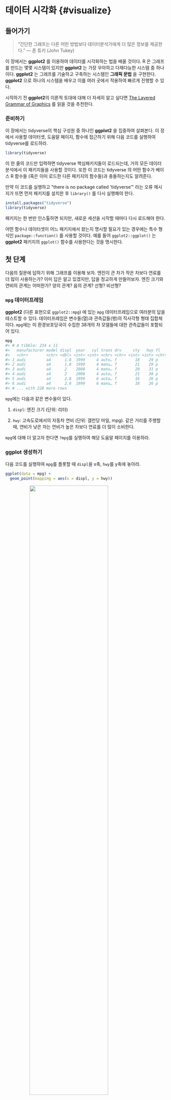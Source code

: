 
# 데이터 시각화 {#visualize}

## 들어가기

> “간단한 그래프는 다른 어떤 방법보다 데이터분석가에게 
> 더 많은 정보를 제공한다.” — 죤 튜키 (John Tukey)


이 장에서는 **ggplot2** 를 이용하여 데이터를 시각화하는 법을 배울 것이다. R 은 그래프를 만드는 몇몇 시스템이 있지만 **ggplot2** 는 가장 우아하고 다재다능한 시스템 중 하나이다. **ggplot2** 는 그래프를 기술하고 구축하는 시스템인 **그래픽 문법** 을 구현한다. **ggplot2** 으로 하나의 시스템을 배우고 이를 여러 곳에서 적용하여 빠르게 진행할 수 있다. 

시작하기 전 **ggplot2**의 이론적 토대에 대해 더 자세히 알고 싶다면 [The Layered Grammar of Graphics](http://vita.had.co.nz/papers/layered-grammar.pdf) 를 읽을 것을 추천한다.  

### 준비하기

이 장에서는 tidyverse의 핵심 구성원 중 하나인 **ggplot2** 을 집중하여 살펴본다. 이 장에서 사용할 데이터셋, 도움말 페이지, 함수에 접근하기 위해 다음 코드를 실행하여 tidyverse를 로드하라.  


```r
library(tidyverse)
```

이 한 줄의 코드만 입력하면 tidyverse 핵심패키지들이 로드되는데, 거의 모든 데이터 분석에서 이 패키지들을 사용할 것이다. 또한 이 코드는 tidyverse 의 어떤 함수가 베이스 R 함수들 (혹은 이미 로드한 다른 패키지의 함수들)과 충돌하는지도 알려준다. 

만약 이 코드를 실행하고 "there is no package called 'tidyverse’" 라는 오류 메시지가 뜨면 먼저 패키지를 설치한 후 `library()` 를 다시 실행해야 한다. 


```r
install.packages("tidyverse")
library(tidyverse)
```

패키지는 한 번만 인스톨하면 되지만, 새로운 세션을 시작할 때마다 다시 로드해야 한다. 

어떤 함수나 데이터셋이 어느 패키지에서 왔는지 명시할 필요가 있는 경우에는 특수 형식인 `package::function()` 를 사용할 것이다. 예를 들어 `ggplot2::ggplot()` 는 **ggplot2** 패키지의 `ggplot()` 함수를 사용한다는 것을 명시한다. 

## 첫 단계

다음의 질문에 답하기 위해 그래프를 이용해 보자. 엔진이 큰 차가 작은 차보다 연료를 더 많이 사용하는가? 이미 답은 알고 있겠지만, 답을 정교하게 만들어보자. 엔진 크기와 연비의 관계는 어떠한가? 양의 관계? 음의 관계? 선형? 비선형? 

### `mpg` 데이터프레임

**ggplot2** (다른 표현으로 `ggplot2::mpg`) 에 있는 `mpg` 데이터프레임으로 여러분의 답을 테스트할 수 있다. 데이터프레임은 변수들(열)과 관측값들(행)의 직사각형 형태 집합체이다. `mpg`에는 미 환경보호당국이 수집한 38개의 차 모델들에 대한 관측값들이 포함되어 있다. 


```r
mpg
#> # A tibble: 234 x 11
#>   manufacturer model displ  year   cyl trans drv     cty   hwy fl    class
#>   <chr>        <chr> <dbl> <int> <int> <chr> <chr> <int> <int> <chr> <chr>
#> 1 audi         a4      1.8  1999     4 auto… f        18    29 p     comp…
#> 2 audi         a4      1.8  1999     4 manu… f        21    29 p     comp…
#> 3 audi         a4      2    2008     4 manu… f        20    31 p     comp…
#> 4 audi         a4      2    2008     4 auto… f        21    30 p     comp…
#> 5 audi         a4      2.8  1999     6 auto… f        16    26 p     comp…
#> 6 audi         a4      2.8  1999     6 manu… f        18    26 p     comp…
#> # ... with 228 more rows
```

`mpg`에는 다음과 같은 변수들이 있다. 

1. `displ`: 엔진 크기 (단위: 리터) 

1. `hwy`: 고속도로에서의 자동차 연비 (단위: 갤런당 마일, mpg). 같은 거리를 주행할 때, 연비가 낮은 차는 연비가 높은 차보다 연료를 더 많이 소비한다. 

`mpg`에 대해 더 알고자 한다면 `?mpg`를 실행하여 해당 도움말 페이지를 이용하라. 

### ggplot 생성하기

다음 코드를 실행하여 `mpg`를 플롯할 때 `displ`을 x축, `hwy`를 y축에 놓아라. 


```r
ggplot(data = mpg) + 
  geom_point(mapping = aes(x = displ, y = hwy))
```

<img src="visualize_files/figure-html/unnamed-chunk-4-1.png" width="70%" style="display: block; margin: auto;" />

이 플롯은 엔진 크기(`displ`)와 연비(`hwy`) 사이에 음의 관계가 있음을 보여준다. 다른 말로 하면 엔진이 큰 차들은 연료를 더 많이 사용한다. 이제 연비와 엔진 크기에 대한 여러분의 가설이 확인되거나 반증되었는가? 

 

**ggplot2**에서는 `ggplot()` 함수로 플롯을 시작한다. `ggplot()`을 하면 레이어를 추가시킬 수 있는 좌표 시스템이 생성된다. `ggplot()`의 첫 번째 인수는 그래프에서 사용할 데이터셋이다. 따라서 `ggplot(data = mpg)`를 하면 빈 그래프가 생성되지만, 그리 흥미로운 것이 아니므로 생략하겠다. 

 

그래프는 `ggplot()`에 레이어를 하나 이상 추가해서 완성된다. 함수 `geom_point()`는 플롯에 점 레이어를 추가하여 산점도를 생성한다. **ggplot2**에는 많은 geom 함수가 있는데, 각각은 플롯에 다른 유형의 레이어를 추가한다. 이 장에서 이 많은 함수를 모두 배울 것이다. 

 

**ggplot2**의 각각의 geom 함수에는 매핑 인수가 있다. 이 인수는 데이터셋의 변수들이 시각적 속성으로 어떻게 매핑될 지를 정의한다. 이 인수는 항상 `aes()`와 쌍을 이루는데, `aes()`의 `x, y` 인수는 x, y축으로 매핑될 변수를 지정한다. **ggplot2**는 매핑된 변수를 데이터 인수(우리 경우엔 `mpg`)에서 찾는다. 

### 그래프 작성 탬플릿

이제 이 코드를 **ggplot2**로 그래프를 만드는, 재사용 가능한 템플릿으로 바꿔보자. 그래프를 만들려면 다음의 코드에서 괄호 안의 부분을 해당되는 데이터셋, geom함수나 매핑모음으로 바꾸라. 


```r
ggplot(data = <DATA>) + 
  <GEOM_FUNCTION>(mapping = aes(<MAPPINGS>))
```

이 장의 나머지 부분에서는 이 템플릿을 완성하고 확장하여 다른 유형의 그래프들을 만드는 법을 살펴볼 것이다. `<MAPPINGS>` 부분부터 시작해보자. 


### 연습문제

1. `ggplot(data = mpg)`을 실행하라. 무엇이 나타나는가? 

1. `mpg`는 행이 몇 개인가? 열은 몇 개인가? 

1. `drv` 변수는 무엇을 나타내는가? `?mpg`로 도움말 페이지를 참고하여 알아보자. 

1. `hwy` 대 `cyl`의 산점도를 만들어라. 

1. `class` 대 `drv` 산점도를 만들면 어떻게 되는가? 이 플롯이 유용하지 않은 이유는 무엇인가? 

## Aesthetic 매핑
> "그래프는 전혀 예상하지 못한 것을 보여줄 때 가장 큰 가치가 있다." - 죤 튜키

다음 플롯에서 한 그룹의 포인트들은(빨간색으로 강조) 선형 추세를 벗어나는 것 처럼 보인다. 이 차들은 예상한 것보다 더 높은 연비를 가진다. 이 차들을 어떻게 설명할 수 있을까?  


<img src="visualize_files/figure-html/unnamed-chunk-6-1.png" width="70%" style="display: block; margin: auto;" />

이 차들은 하이브리드 차라고 가설을 세워보자. 이 가설을 검정하는 방법으로 각 차의 `class` 값을 살펴보는 방법이 있다. `mpg` 데이터셋의 `class` 변수는 차를 소형, 중형, SUV 같은 그룹으로 분류한다. 이상점들이 하이브리드 차들이라면 소형이나 경차로 분류되었을 것이다. (이 데이터들은 하이브리드 트럭이나 SUV가 대중화되기 전에 수집되었음을 염두에 두자.) 

`class` 같은 세 번째 변수를 **aesthetics**에 매핑하여 이차원 산점도에 추가할 수도 있다. aesthetics은 플롯에 객체들의 시각적 속성이다. aesthetics 에는 포인트의 크기, 모양, 색상 같은 것들이 포함된다. aesthetics 속성 값을 변경하여 점을 (아래와 같이) 다른 방법으로 표시할 수 있다. 데이터를 설명할 때 ’값’이라는 용어를 이미 사용했으므로 aesthetics 속성을 설명할 때는 단어 ’수준(level)’이라는 용어를 사용하자. 여기에서는 크기, 모양, 색상의 수준을 변경하여 다음과 같이 점을 작게 혹은 삼각형이나 파란색으로 만들었다. 


<img src="visualize_files/figure-html/unnamed-chunk-7-1.png" width="70%" style="display: block; margin: auto;" />

플롯의 aesthetics를 데이터셋의 변수들에 매핑해서 데이터에 대한 정보를 전달할 수 있다. 예를 들어 점의 색상을 `class` 변수에 매핑하여 각 차의 차종을 나타낼 수 있다. 


```r
ggplot(data = mpg) + 
  geom_point(mapping = aes(x = displ, y = hwy, color = class))
```

<img src="visualize_files/figure-html/unnamed-chunk-8-1.png" width="70%" style="display: block; margin: auto;" />

(해들리처럼 영국식 영어를 선호한다면 `color` 대신 `colour`를 사용할 수도 있다.) 

aesthetics을 변수에 매핑하기 위해서는 `aes()` 내부에서 aesthetics 이름을 변수 이름과 연결해야 한다. **ggplot2** 는 변수의 고유한 값에 aesthetics의 고유한 수준(여기서는 고유한 색상)을 자동으로 지정하는데, 이 과정을 **스케일링 (scaling)** 이라고 한다. **ggplot2** 는 어떤 수준이 어떤 값에 해당하는지를 설명하는 범례도 추가한다. 

플롯의 색상들을 보면 이상점 중 다수가 2인승 차임을 보여준다. 이 차들은 하이브리드 차가 아닌 것 같고, 놀랍게도 스포츠카들이다! 스포츠카들은 SUV와 픽업트럭처럼 엔진이 크지만, 차체가 중형차나 소형차처럼 작아서 연비가 좋다. 다시 생각해보면 이 차들은 엔진 크기가 컸기 때문에 하이브리드일 가능성이 낮다. 

위의 예제에서 `class` 변수를 색상 aesthetics 에 매핑했지만 이 변수를 같은 방법으로 크기 aesthetics 에 매핑할 수도 있다. 이 경우, 각 포인트의 정확한 크기는 차종을 나타낼 것이다. 여기서 **경고** 가 뜨는데, 비순서 변수 (`class`)를 순서형 aesthetics (`size`)로 매핑하는 것은 좋은 생각이 아니기 때문이다. 


```r
ggplot(data = mpg) + 
  geom_point(mapping = aes(x = displ, y = hwy, size = class))
#> Warning: Using size for a discrete variable is not advised.
```

<img src="visualize_files/figure-html/unnamed-chunk-9-1.png" width="70%" style="display: block; margin: auto;" />

class`를 **alpha** aesthetics 에 매핑할 수도 있었는데, 이는 포인트의 투명도 혹은 모양을 제어한다.


```r
# Left
ggplot(data = mpg) + 
  geom_point(mapping = aes(x = displ, y = hwy, alpha = class))

# Right
ggplot(data = mpg) + 
  geom_point(mapping = aes(x = displ, y = hwy, shape = class))
```

<img src="visualize_files/figure-html/unnamed-chunk-10-1.png" width="50%" /><img src="visualize_files/figure-html/unnamed-chunk-10-2.png" width="50%" />

What happened to the SUVs? ggplot2 will only use six shapes at a time. By default, additional groups will go unplotted when you use the shape aesthetic.

For each aesthetic, you use `aes()` to associate the name of the aesthetic with a variable to display. The `aes()` function gathers together each of the aesthetic mappings used by a layer and passes them to the layer's mapping argument. The syntax highlights a useful insight about `x` and `y`: the x and y locations of a point are themselves aesthetics, visual properties that you can map to variables to display information about the data. 

Once you map an aesthetic, ggplot2 takes care of the rest. It selects a reasonable scale to use with the aesthetic, and it constructs a legend that explains the mapping between levels and values. For x and y aesthetics, ggplot2 does not create a legend, but it creates an axis line with tick marks and a label. The axis line acts as a legend; it explains the mapping between locations and values.

You can also _set_ the aesthetic properties of your geom manually. For example, we can make all of the points in our plot blue:


```r
ggplot(data = mpg) + 
  geom_point(mapping = aes(x = displ, y = hwy), color = "blue")
```

<img src="visualize_files/figure-html/unnamed-chunk-11-1.png" width="70%" style="display: block; margin: auto;" />

Here, the color doesn't convey information about a variable, but only changes the appearance of the plot. To set an aesthetic manually, set the aesthetic by name as an argument of your geom function; i.e. it goes _outside_ of `aes()`. You'll need to pick a level that makes sense for that aesthetic:

* The name of a color as a character string.

* The size of a point in mm.

* The shape of a point as a number, as shown in Figure \@ref(fig:shapes).

<div class="figure" style="text-align: center">
<img src="visualize_files/figure-html/shapes-1.png" alt="R has 25 built in shapes that are identified by numbers. There are some seeming duplicates: for example, 0, 15, and 22 are all squares. The difference comes from the interaction of the `colour` and `fill` aesthetics. The hollow shapes (0--14) have a border determined by `colour`; the solid shapes (15--18) are filled with `colour`; the filled shapes (21--24) have a border of `colour` and are filled with `fill`." width="75%" />
<p class="caption">(\#fig:shapes)R has 25 built in shapes that are identified by numbers. There are some seeming duplicates: for example, 0, 15, and 22 are all squares. The difference comes from the interaction of the `colour` and `fill` aesthetics. The hollow shapes (0--14) have a border determined by `colour`; the solid shapes (15--18) are filled with `colour`; the filled shapes (21--24) have a border of `colour` and are filled with `fill`.</p>
</div>

### 연습문제

1.  What's gone wrong with this code? Why are the points not blue?

    
    ```r
    ggplot(data = mpg) + 
      geom_point(mapping = aes(x = displ, y = hwy, color = "blue"))
    ```
    
    <img src="visualize_files/figure-html/unnamed-chunk-12-1.png" width="70%" style="display: block; margin: auto;" />
    
1.  Which variables in `mpg` are categorical? Which variables are continuous? 
    (Hint: type `?mpg` to read the documentation for the dataset). How
    can you see this information when you run `mpg`?

1.  Map a continuous variable to `color`, `size`, and `shape`. How do
    these aesthetics behave differently for categorical vs. continuous
    variables? 
    
1.  What happens if you map the same variable to multiple aesthetics? 

1.  What does the `stroke` aesthetic do? What shapes does it work with?
    (Hint: use `?geom_point`)
    
1.  What happens if you map an aesthetic to something other than a variable 
    name, like `aes(colour = displ < 5)`?  Note, you'll also need to specify x and y.

## Common problems

As you start to run R code, you're likely to run into problems. Don't worry --- it happens to everyone. I have been writing R code for years, and every day I still write code that doesn't work! 

Start by carefully comparing the code that you're running to the code in the book. R is extremely picky, and a misplaced character can make all the difference. Make sure that every `(` is matched with a `)` and every `"` is paired with another `"`. Sometimes you'll run the code and nothing happens. Check the left-hand of your console: if it's a `+`, it means that R doesn't think you've typed a complete expression and it's waiting for you to finish it. In this case, it's usually easy to start from scratch again by pressing ESCAPE to abort processing the current command.

One common problem when creating ggplot2 graphics is to put the `+` in the wrong place: it has to come at the end of the line, not the start. In other words, make sure you haven't accidentally written code like this:

```R
ggplot(data = mpg) 
+ geom_point(mapping = aes(x = displ, y = hwy))
```

If you're still stuck, try the help. You can get help about any R function by running `?function_name` in the console, or selecting the function name and pressing F1 in RStudio. Don't worry if the help doesn't seem that helpful - instead skip down to the examples and look for code that matches what you're trying to do.

If that doesn't help, carefully read the error message. Sometimes the answer will be buried there! But when you're new to R, the answer might be in the error message but you don't yet know how to understand it. Another great tool is Google: try googling the error message, as it's likely someone else has had the same problem, and has gotten help online.

## Facet

변수를 추가하는 방법으로 aesthetic을 이용하는 방법을 보았다.  또다른 방법은 범주형 변수에 특히 유용한 방법인데, 플롯을 데이터 서브셋을 각각 표시하는 하위플롯인 **면분할**(facet) 로 나누는 것이다. 

플롯을 하나의 변수에 대해 면분할(facet) 하기 위해서는, `facet_wrap()`을 이용하면 된다. `facet_wrap()`의 첫 번째 인수로는 `~`와 따라나오는 변수 이름으로 된 공식(formula)이어야 한다. (여기서 ’공식‘ 은 R 의 데이터 구조의 한 형태이며 ’등식(equation)’과 같은 의미가 아니다.) `facet_wrap()`에 전달하는 변수는 이산형이어야 한다. 



```r
ggplot(data = mpg) + 
  geom_point(mapping = aes(x = displ, y = hwy)) + 
  facet_wrap(~ class, nrow = 2)
```

<img src="visualize_files/figure-html/unnamed-chunk-13-1.png" width="70%" style="display: block; margin: auto;" />

플롯을 두 변수 조합으로 면분할하기 위해서는 `facet_grid()`를 플롯 호출에 추가하면 된다. `facet_grid()`의 첫 번째 인수도 공식이다. 이번에는 공식이 두 개의 변수가 `~`로 분리되어 있는 형태여야 한다. 




```r
ggplot(data = mpg) + 
  geom_point(mapping = aes(x = displ, y = hwy)) + 
  facet_grid(drv ~ cyl)
```

<img src="visualize_files/figure-html/unnamed-chunk-14-1.png" width="70%" style="display: block; margin: auto;" />

열이나 행으로 면분할하고 싶지 않다면 변수 이름 대신 `.`를 이용하라. (예: `+ facet_grid(. ~ cyl)`)  

### 연습문제

1. 연속형 변수로 면분할하면 어떻게 되는가? 

1. `facet_grid(drv ~ cyl)`로 만든 플롯에 있는 빈 셀들은 무엇을 의미하는가? 다음의 플롯과 어떻게 연관되는가?

    
    ```r
    ggplot(data = mpg) + 
      geom_point(mapping = aes(x = drv, y = cyl))
    ```

1.  다음의 코드는 어떤 플롯을 만드는가? `.`은 어떤 역할을 하는가?  
 

    
    ```r
    ggplot(data = mpg) + 
      geom_point(mapping = aes(x = displ, y = hwy)) +
      facet_grid(drv ~ .)
    
    ggplot(data = mpg) + 
      geom_point(mapping = aes(x = displ, y = hwy)) +
      facet_grid(. ~ cyl)
    ```

1.  이 절의 면분할된 첫 번째 플롯을 살펴보라.  

    
    ```r
    ggplot(data = mpg) + 
      geom_point(mapping = aes(x = displ, y = hwy)) + 
      facet_wrap(~ class, nrow = 2)
    ```
    
    색상 aesthetic을 쓰지 않고 면분할하는 것은 어떤 이점이 있는가? 단점은 무엇인가? 데이터가 더 크다면 이 균형은 어떻게 바뀌겠는가? 
    

1.  `?facet_wrap`을 읽어라. `nrow`의 역할은 무엇인가? `ncol`은 어떤 일을 하는가? 개별 패널의 배치를 조정하는 기타 옵션들은 무엇인가? `facet_grid()`에는 `nrow, ncol`인수가 왜 없는가? 

1.  `facet_grid()`를 사용할 때, 대개의 경우 고유 수준이 더 많은 변수를 열로 두어야 한다. 왜인가?     

## 기하 객체

두 플롯은 유사한가?  

<img src="visualize_files/figure-html/unnamed-chunk-18-1.png" width="50%" /><img src="visualize_files/figure-html/unnamed-chunk-18-2.png" width="50%" />

두 플롯은 동일한 `x` 변수, 동일한 `y` 변수를 포함하고, 동일한 데이터를 나타낸다. 그러나 둘은 같지 않다. 각 플롯은 데이터를 표현하는 시각 객체가 다르다. **ggplot2** 문법으로는 두 플롯이 다른 **지옴(geom)** 을 사용한다고 말한다. 

지옴은 데이터를 나타내기 위해 플롯이 사용하는 기하 객체(geometric object)이다. 사람들은 플롯이 사용하는 지옴의 유형으로 플롯을 기술한다. 예를 들어 막대 차트는 막대 지옴들을 이용하고, 라인 차트는 라인 지옴을, 박스플롯은 박스플롯 지옴을 이용하는 식이다. 산점도는 추세를 망가뜨린다. 즉, 포인트 지옴을 사용한다. 위에서 보았듯이, 같은 데이터를 플롯하기 위해 다른 지옴을 사용할 수 있다. 왼쪽의 플롯은 포인트 지옴을 사용했고, 오른쪽의 플롯은 평활(smooth) 지옴, 즉 데이터에 적합된 평활선을 이용했다. 

플롯에서 지옴을 바꾸기 위해서는 `ggplot()`에 추가하는 지옴 함수를 변경하면 된다. 예를 들어 다음의 코드를 사용하여 위 플롯들을 만들었다. 


```r
# left
ggplot(data = mpg) + 
  geom_point(mapping = aes(x = displ, y = hwy))

# right
ggplot(data = mpg) + 
  geom_smooth(mapping = aes(x = displ, y = hwy))
```

**ggplot2**의 모든 지옴 함수는 `mapping` 인수를 가진다. 그러나 모든 aesthetic이 모든 지옴과 작동하는 것은 아니다. 포인트의 shape(모양)을 설정할 수 있지만, 선의 ’shape’을 설정할 수는 없다. 반면, 라인의 linetype(선유형)을 설정할 수 있다. `geom_smooth()`는 linetype으로 매핑된 변수의 각 고유 값마다 다른 형태의  선을 그린다. 



```r
ggplot(data = mpg) + 
  geom_smooth(mapping = aes(x = displ, y = hwy, linetype = drv))
```

<img src="visualize_files/figure-html/unnamed-chunk-20-1.png" width="70%" style="display: block; margin: auto;" />

여기서 `geom_smooth()`는 자동차의 동력전달장치를 의미하는 `drv` 값에 기초하여 차 모델들을 세 개의 선으로 분리한다. 선 하나는 `4` 값을 가진 점들 모두를 표시하고, 다른 선은 `f`을 가진 모든 점을, 또 다른 선은 `r` 값을 가진 모든 점을 표시한다. 여기서 `4`는 사륜구동, `f`는 전륜구동, `r`은 후륜구동을 나타낸다. 

이것이 이상하게 들린다면 원 데이터 위에 선들을 겹쳐 그린 후, 선과 점을 `drv`에 따라 색상을 입히면 좀 더 명료하게 만들 수 있다.  

<img src="visualize_files/figure-html/unnamed-chunk-21-1.png" width="70%" style="display: block; margin: auto;" />

이 플롯은 같은 그래프에 두 개의 지옴을 포함하고 있는 것을 주목하라! 흥미로운가? 그러면 자, 기대하시라. 다음 절에서는 같은 플롯에 다중의 지옴을 놓는 방법을 배울 것이다.  

**ggplot2**에는 30개가 넘는 지옴이 있고, 확장 패키지에는 더 많은 지옴이 있다.  (예제는 <https://www.ggplot2-exts.org>에 있다). 포괄적인 개요는 **ggplot2**  치트시트에서 가장 잘 볼 수 있는데, <http://rstudio.com/cheatsheets>에서 얻을 수 있다. 더 배우고 싶은 지옴이 있다면 `?geom_smooth` 같이 도움말을 이용하라. 

`geom_smooth()` 같이 많은 수의 지옴은 데이터의 열, 여러 개를 표시 하기 위해 하나의 기하 객체를 사용한다. 이러한 지옴들에 대해 그룹 aesthetic을 다중 객체를 그리는 범주형 변수로 설정할 수 있다. **ggplot2**는 그룹 변수의 각 고유값에 따라 별도의 객체를 그린다. 실제로는 **ggplot2**는 (`linetype` 예제에서와 같이) aesthetic을 이산형 변수에 매핑할 때마다 이 지옴들에 대한 데이터를 자동으로 그룹화한다. 그룹 aesthetic은 기본적으로 범례를 추가하거나 구별시켜주는 기능들을 추가하지 않기 때문에, 이 기능을 활용하면 편리하다. 



```r
ggplot(data = mpg) +
  geom_smooth(mapping = aes(x = displ, y = hwy))
              
ggplot(data = mpg) +
  geom_smooth(mapping = aes(x = displ, y = hwy, group = drv))
    
ggplot(data = mpg) +
  geom_smooth(
    mapping = aes(x = displ, y = hwy, color = drv),
    show.legend = FALSE
  )
```

<img src="visualize_files/figure-html/unnamed-chunk-22-1.png" width="33%" /><img src="visualize_files/figure-html/unnamed-chunk-22-2.png" width="33%" /><img src="visualize_files/figure-html/unnamed-chunk-22-3.png" width="33%" />

같은 플롯에 여러 지옴을 표시하려면 `ggplot()`에 여러 지옴 함수를 추가하라. 


```r
ggplot(data = mpg) + 
  geom_point(mapping = aes(x = displ, y = hwy)) +
  geom_smooth(mapping = aes(x = displ, y = hwy))
```

<img src="visualize_files/figure-html/unnamed-chunk-23-1.png" width="70%" style="display: block; margin: auto;" />

 
그러나 이렇게 하면 코드에 중복이 생긴다. y-축을 `hwy` 대신 `cty`을 표시하도록 변경한다고 해보자. 두 군데에서 변수를 변경해야 하는데, 하나를 업데이트하는 것을 잊어버릴 수 있다. 이러한 종류의 중복은 매핑 집합을 `ggplot()`으로 전달하여 피할 수 있다. 이렇게 하면 **ggplot2**는 이 매핑들을 전역 매핑으로 처리하여 그래프의 각 지옴에 적용한다. 다른 말로 하면 다음의 코드는 이전 코드와 동일한 플롯을 생성한다.  


```r
ggplot(data = mpg, mapping = aes(x = displ, y = hwy)) + 
  geom_point() + 
  geom_smooth()
```

지옴 함수에 매핑을 넣으면 **ggplot2**는 해당 레이어에 대한 로컬 매핑으로 처리한다. 이 매핑으로 전역 매핑을 확장하거나 덮어쓴 뒤 해당 레이어에만 적용한다. 이렇게 하면 다른 레이어마다 다른 aesthetic을 표시하는 것이 가능하다. 


```r
ggplot(data = mpg, mapping = aes(x = displ, y = hwy)) + 
  geom_point(mapping = aes(color = class)) + 
  geom_smooth()
```

<img src="visualize_files/figure-html/unnamed-chunk-25-1.png" width="70%" style="display: block; margin: auto;" />

같은 원리로 각 레이어마다 다른 데이터를 지정할 수 있다. 여기서 우리의 평활선은 `mpg` 데이터셋의 서브셋인 경차만을 표시했다. `geom_smooth()` 의 로컬 데이터 인수는 해당 레이어에 한해서만 `ggplot()` 의 전역 데이터 인수를 덮어쓴다.


```r
ggplot(data = mpg, mapping = aes(x = displ, y = hwy)) + 
  geom_point(mapping = aes(color = class)) + 
  geom_smooth(data = filter(mpg, class == "subcompact"), se = FALSE)
```

<img src="visualize_files/figure-html/unnamed-chunk-26-1.png" width="70%" style="display: block; margin: auto;" />

(`filter()` 의 작동방식에 대해서 다음 장에서 배울 것이다. 여기에서는 이 명령어는 경차만 선택하라는 것으로 이해하라.) 


### 연습문제

1. 선 차트를 그리기 위해 어떤 지옴을 사용하겠는가? 박스플롯을 그리려면? 히스토그램은? 면적(area) 차트는? 

1. 머릿속으로 다음의 코드를 실행하고 출력이 어떨지 예측해보라. 그 후, R 에서 코드를 실행하고 여러분의 예측을 확인하라. 
    
    
    ```r
    ggplot(data = mpg, mapping = aes(x = displ, y = hwy, color = drv)) + 
      geom_point() + 
      geom_smooth(se = FALSE)
    ```

1.  `show.legend = FALSE`는 어떤 역할을 하는가? 삭제하면 어떻게 되는가? 앞에서 왜 이를 사용했겠는가? 

1. `geom_smooth()`의 `se` 인수는 어떤 역할을 하는가? 

1. 다음의 두 그래프는 다르게 나타나겠는가? 왜 그런가∙그렇지 않은가? 

    
    ```r
    ggplot(data = mpg, mapping = aes(x = displ, y = hwy)) + 
      geom_point() + 
      geom_smooth()
    
    ggplot() + 
      geom_point(data = mpg, mapping = aes(x = displ, y = hwy)) + 
      geom_smooth(data = mpg, mapping = aes(x = displ, y = hwy))
    ```

1.  다음의 그래프들을 생성하는 데 필요한 R 코드를 다시 작성하라. 

    <img src="visualize_files/figure-html/unnamed-chunk-29-1.png" width="50%" /><img src="visualize_files/figure-html/unnamed-chunk-29-2.png" width="50%" /><img src="visualize_files/figure-html/unnamed-chunk-29-3.png" width="50%" /><img src="visualize_files/figure-html/unnamed-chunk-29-4.png" width="50%" /><img src="visualize_files/figure-html/unnamed-chunk-29-5.png" width="50%" /><img src="visualize_files/figure-html/unnamed-chunk-29-6.png" width="50%" />

## 통계적 변환

다음으로, 막대 차트를 보자. 막대 차트는 간단할 것 같지만, 플롯에 대해 미묘한 것을 드러내기 때문에 흥미로운 차트이다. `geom_bar()`로 그려지는 기본 막대 차트를 생각해보라. 다음의 차트는 `diamonds` 데이터셋에서 `cut`으로 그룹한 다아아몬드의 총 개수를 표시한다. `diamond` 데이터셋은 **ggplot2**에 있으며 약 54,000개 다이아몬드 각각의 가격(`price`), 캐럿(`carat`), 색상(`color`), 투명도(`clarity`), 컷(`cut`)과 같은 정보가 있다. 차트는 저품질 컷보다 고품질 컷의 다이아몬드가 더 많음을 보여준다. 


```r
ggplot(data = diamonds) + 
  geom_bar(mapping = aes(x = cut))
```

<img src="visualize_files/figure-html/unnamed-chunk-30-1.png" width="70%" style="display: block; margin: auto;" />

이 차트는 x-축으로 `diamond`의 변수 중 하나인 `cut`을 표시한다. y-축으로 count를 표시하는데 count는 `diamonds`의 변수가 아니다! count는 어디서 오는가? 산점도와 같은 다수의 그래프는 데이터셋의 원 값을 플롯한다. 막대 차트와 같은 다른 그래프는 플롯할 새로운 값을 계산한다. 


* 막대 차트, 히스토그램, 빈도 다각형은 데이터를 계급(bin)으로 만든 후, 각 계급에 떨어지는 점들의 개수인 도수를 플롯한다.   

* 평활 차트들은 데이터에 모델을 적합한 후 모델을 이용한 예측값을 플롯한다. 

* 박스플롯은 분포의 로버스트한 요약값을 계산한 후 특수한 형태의  박스로 표시한다. 

그래프에 사용할 새로운 값을 계산하는 알고리즘은 통계적 변환의 줄임말인 **스탯(stat)**이라고 부른다. 다음의 그림은 이 과정이 `geom_bar()`과 어떻게 작동하는지를 보여준다. 


<img src="images/visualization-stat-bar.png" width="100%" style="display: block; margin: auto;" />

`stat` 인수의 기본값을 조사하여 한 지옴이 어떤 스탯을 사용하는지 알 수 있다. 예를 들어 `?geom_bar`를 하면 `stat`이 ’count‘임을 보여주는데, 이는 `geom_bar()`가 `stat_count()`를 이용함을 의미한다. `stat_count()`는 `geom_bar()`와 같은 페이지에 문서화되어 있으며, 스크롤해서 내려가면 ’계산된 변수들‘이라고 하는 섹션을 볼 수 있다. 두 개의 새로운 변수, `count, prop`을 계산한 방법을 설명한다. 

지옴과 스탯을 서로 바꿔서 사용할 수 있다. 예를 들어 이전 플롯을 `geom_bar()` 대신 `stat_count()`를 사용하여 생성할 수 있다.  


```r
ggplot(data = diamonds) + 
  stat_count(mapping = aes(x = cut))
```

<img src="visualize_files/figure-html/unnamed-chunk-32-1.png" width="70%" style="display: block; margin: auto;" />

모든 지옴은 기본 스탯이 있고 모든 스탯은 기본 지옴이 있기 때문에 이것이 가능하다. 다시 말하면 일반적으로 내부 통계적 변환에 대해 신경 쓸 필요 없이 지옴을 사용할 수 있다. 명시적으로 스탯을 사용해야 하는 이유는 세 가지이다. 

1.  기본 스탯을 덮어쓰고 싶을 수 있다. 다음의 코드에서 `geom_bar()`의 스탯을 count (기본값)에서 identity로 변경했다. 이렇게 하면 막대의 높이를 **y**  변수의 원 값으로 매핑할 수 있다. 안타깝게도 사람들이 막대 그래프에 대해 이야기할 때, 막대의 높이가 데이터에 존재하는 그래프를 의미하기도 하고, 또는 행을 세서 생성되는, 앞서 본 막대그래프를 의미하기도 한다. 

 
    
    ```r
    demo <- tribble(
      ~cut,         ~freq,
      "Fair",       1610,
      "Good",       4906,
      "Very Good",  12082,
      "Premium",    13791,
      "Ideal",      21551
    )
    
    ggplot(data = demo) +
      geom_bar(mapping = aes(x = cut, y = freq), stat = "identity")
    ```
    
    <img src="visualize_files/figure-html/unnamed-chunk-33-1.png" width="70%" style="display: block; margin: auto;" />
    
 (`<-`나 `tribble()`을 전에 보지 못했더라도 걱정하지 마라. 문맥에서 의미를 추론할 수 있고, 이들의 정확한 역할을 곧 배울 것이다!) 

1. 변환된 변수에서 aesthetic으로 기본 매핑을 덮어쓰고자 할 수 있다. 예를 들어 빈도가 아니라 비율의 막대 그래프를 표시하고자 할 수 있다.  


    
    ```r
    ggplot(data = diamonds) + 
      geom_bar(mapping = aes(x = cut, y = ..prop.., group = 1))
    ```
    
    <img src="visualize_files/figure-html/unnamed-chunk-34-1.png" width="70%" style="display: block; margin: auto;" />

 

스탯이 계산한 변수를 찾기 위해서는 ’computed variables‘ 제목의 도움말 섹션을 살펴보라. 

1. 코드에서 통계적 변환에 주의를 많이 집중시키고자 할 수 있다. 예를 들어 계산하는 요약값에 주의를 집중시키고자 고유한 x 값 각각에 대해 y 값을 요약하는 `stat_summary()`를 사용할 수 있다.  

    
    ```r
    ggplot(data = diamonds) + 
      stat_summary(
        mapping = aes(x = cut, y = depth),
        fun.ymin = min,
        fun.ymax = max,
        fun.y = median
      )
    ```
    
    <img src="visualize_files/figure-html/unnamed-chunk-35-1.png" width="70%" style="display: block; margin: auto;" />
    
ggplot2에는 20개가 넘는 스탯이 있다. 각 스탯은 함수이므로 평소 하듯이 도움말을 볼 수 있다 (예: `?stat_bin`). 스탯 전체 목록을 보려면 **ggplot2** 치트시트를 보라.) 

 

### 연습문제

1.  What is the default geom associated with `stat_summary()`? How could
    you rewrite the previous plot to use that geom function instead of the 
    stat function?

1.  What does `geom_col()` do? How is it different to `geom_bar()`?

1.  Most geoms and stats come in pairs that are almost always used in 
    concert. Read through the documentation and make a list of all the 
    pairs. What do they have in common?

1.  What variables does `stat_smooth()` compute? What parameters control
    its behaviour?

1.  In our proportion bar chart, we need to set `group = 1`. Why? In other
    words what is the problem with these two graphs?
    
    
    ```r
    ggplot(data = diamonds) + 
      geom_bar(mapping = aes(x = cut, y = ..prop..))
    ggplot(data = diamonds) + 
      geom_bar(mapping = aes(x = cut, fill = color, y = ..prop..))
    ```
  

## 위치 조정

막대 그래프와 연관된 마법 한 가지가 더 있다.  막대 그래프에 색상을 입힐 수 있는데, `color` aesthetic을 이용하거나, 좀 더 유용하게는 `fill`을 이용하면 된다. 


```r
ggplot(data = diamonds) + 
  geom_bar(mapping = aes(x = cut, colour = cut))
ggplot(data = diamonds) + 
  geom_bar(mapping = aes(x = cut, fill = cut))
```

<img src="visualize_files/figure-html/unnamed-chunk-37-1.png" width="50%" /><img src="visualize_files/figure-html/unnamed-chunk-37-2.png" width="50%" />

`fill` aesthetic을 다른 변수(예: `clarity`)에 매핑하면 어떤 일이 일어나는지 잘 보자. 누적 막대 그래프가 생성된다. 각각의 색상이 입혀진 직사각형은 `cut`과 `clarity`의 조합을 나타낸다.



```r
ggplot(data = diamonds) + 
  geom_bar(mapping = aes(x = cut, fill = clarity))
```

<img src="visualize_files/figure-html/unnamed-chunk-38-1.png" width="70%" style="display: block; margin: auto;" />
 

`position` 인수로 지정하는 **위치 조정**에 의해 막대 누적이 자동으로 수행된다. 누적막대그래프를 원하지 않는다면 다음의 `"identity", "dodge", "fill"` 세 옵션 중 하나를 선택하면 된다. 


* `position = "identity"`를 하면 각 객체를 그래프 문맥에 해당되는 곳에 정확히 배치한다. 막대와 겹치기 때문에 막대에 대해서는 그다지 유용하지 않다. 겹치는 것을 구별하려면 `alpha`를 작은 값으로 설정하여 막대들을 약간 투명하게 하거나, `fill = NA`로 설정하여 완전히 투명하게 해야 한다. 

    
    ```r
    ggplot(data = diamonds, mapping = aes(x = cut, fill = clarity)) + 
      geom_bar(alpha = 1/5, position = "identity")
    ggplot(data = diamonds, mapping = aes(x = cut, colour = clarity)) + 
      geom_bar(fill = NA, position = "identity")
    ```
    
    <img src="visualize_files/figure-html/unnamed-chunk-39-1.png" width="50%" /><img src="visualize_files/figure-html/unnamed-chunk-39-2.png" width="50%" />
    

identity 위치 조정은 point 와 같은 2차원 지옴(예: 포인트)에서 더 유용한데 여기에서는 identity가 기본값이다. 


* `position = "fill"`은 누적막대처럼 동작하지만 누적막대들이 동일한 높이를 갖도록 한다. 이렇게 하면 그룹들 사이에 비율을 비교하기 쉬워진다.

    
    ```r
    ggplot(data = diamonds) + 
      geom_bar(mapping = aes(x = cut, fill = clarity), position = "fill")
    ```
    
    <img src="visualize_files/figure-html/unnamed-chunk-40-1.png" width="70%" style="display: block; margin: auto;" />

* `position = "dodge"`를 하면 겹치는 객체가 서로 옆에 배치된다. 이렇게 하면 개별 값들을 비교하기 쉬워진다.

    
    ```r
    ggplot(data = diamonds) + 
      geom_bar(mapping = aes(x = cut, fill = clarity), position = "dodge")
    ```
    
    <img src="visualize_files/figure-html/unnamed-chunk-41-1.png" width="70%" style="display: block; margin: auto;" />

막대 그래프에는 유용하지 않지만 산점도에 매우 유용한 다른 형태의 조정도 있다. 우리의 첫 번째 산점도를 떠올려보라. 데이터셋에 234개 관측값이 있는데도 플롯에서 126개 점만 표시하고 있다는 것을 눈치챘는가?

<img src="visualize_files/figure-html/unnamed-chunk-42-1.png" width="70%" style="display: block; margin: auto;" />

`hwy`와 `displ`의 값들이 반올림이 되어서 점들이 격자 위에 나타나 많은 점들이 서로 겹쳤다. 이 문제를 **오버플롯팅**이라고 한다. 이러한 방식은 많은 데이터들이 어디에 있는지 보기 힘들게 만든다. 데이터 포인트들이 그래프에 걸쳐 동일하게 퍼져있는가? 아니면 `hwy`와 `displ`의 특정 조합이 109개 값을 포함하고 있는가? 

위치 조정을 ’지터(jitter)’로 설정하여 이 격자 방법을 피할 수 있다. `position = "jitter"`를 하면 각 점에 적은 양의 랜덤 노이즈가 추가된다. 이렇게 하면 어느 두 점도 같은 양의 랜덤 노이즈를 받을 가능성이 없기 때문에 포인트가 퍼지게 된다. 


```r
ggplot(data = mpg) + 
  geom_point(mapping = aes(x = displ, y = hwy), position = "jitter")
```

<img src="visualize_files/figure-html/unnamed-chunk-43-1.png" width="70%" style="display: block; margin: auto;" />

랜덤을 추가해서 플롯을 개선하는 것은 이상해 보이지만, 작은 스케일에서는 그래프가 덜 정확해지는 대신, 큰 스케일에서는 그래프가 더 표현력 있게 된다. 이 방법은 매우 유용하며, **ggplot2**에는 `geom_point(position = "jitter")`를 축약한 `geom_jitter()`가 있다. 

위치 조정에 대해 더 배우고 싶으면 다음과 같이 각 조정과 연관된 도움말 페이지를 찾아보라. `?position_dodge`, `?position_fill`, `?position_identity`, `?position_jitter`, and `?position_stack`.

### 연습문제

1.  What is the problem with this plot? How could you improve it?

    
    ```r
    ggplot(data = mpg, mapping = aes(x = cty, y = hwy)) + 
      geom_point()
    ```
    
    <img src="visualize_files/figure-html/unnamed-chunk-44-1.png" width="70%" style="display: block; margin: auto;" />

1.  What parameters to `geom_jitter()` control the amount of jittering?

1.  Compare and contrast `geom_jitter()` with `geom_count()`.

1.  What's the default position adjustment for `geom_boxplot()`? Create
    a visualisation of the `mpg` dataset that demonstrates it.

## 좌표계

Coordinate systems are probably the most complicated part of ggplot2. The default coordinate system is the Cartesian coordinate system where the x and y positions act independently to determine the location of each point. There are a number of other coordinate systems that are occasionally helpful.

*   `coord_flip()` switches the x and y axes. This is useful (for example),
    if you want horizontal boxplots. It's also useful for long labels: it's
    hard to get them to fit without overlapping on the x-axis.
    
    
    ```r
    ggplot(data = mpg, mapping = aes(x = class, y = hwy)) + 
      geom_boxplot()
    ggplot(data = mpg, mapping = aes(x = class, y = hwy)) + 
      geom_boxplot() +
      coord_flip()
    ```
    
    <img src="visualize_files/figure-html/unnamed-chunk-45-1.png" width="50%" /><img src="visualize_files/figure-html/unnamed-chunk-45-2.png" width="50%" />

*   `coord_quickmap()` sets the aspect ratio correctly for maps. This is very
    important if you're plotting spatial data with ggplot2 (which unfortunately
    we don't have the space to cover in this book).

    
    ```r
    nz <- map_data("nz")
    
    ggplot(nz, aes(long, lat, group = group)) +
      geom_polygon(fill = "white", colour = "black")
    
    ggplot(nz, aes(long, lat, group = group)) +
      geom_polygon(fill = "white", colour = "black") +
      coord_quickmap()
    ```
    
    <img src="visualize_files/figure-html/unnamed-chunk-46-1.png" width="50%" /><img src="visualize_files/figure-html/unnamed-chunk-46-2.png" width="50%" />

*   `coord_polar()` uses polar coordinates. Polar coordinates reveal an 
    interesting connection between a bar chart and a Coxcomb chart.
    
    
    ```r
    bar <- ggplot(data = diamonds) + 
      geom_bar(
        mapping = aes(x = cut, fill = cut), 
        show.legend = FALSE,
        width = 1
      ) + 
      theme(aspect.ratio = 1) +
      labs(x = NULL, y = NULL)
    
    bar + coord_flip()
    bar + coord_polar()
    ```
    
    <img src="visualize_files/figure-html/unnamed-chunk-47-1.png" width="50%" /><img src="visualize_files/figure-html/unnamed-chunk-47-2.png" width="50%" />

### 연습문제

1.  Turn a stacked bar chart into a pie chart using `coord_polar()`.

1.  What does `labs()` do? Read the documentation.

1.  What's the difference between `coord_quickmap()` and `coord_map()`?

1.  What does the plot below tell you about the relationship between city
    and highway mpg? Why is `coord_fixed()` important? What does 
    `geom_abline()` do?
    
    
    ```r
    ggplot(data = mpg, mapping = aes(x = cty, y = hwy)) +
      geom_point() + 
      geom_abline() +
      coord_fixed()
    ```
    
    <img src="visualize_files/figure-html/unnamed-chunk-48-1.png" width="50%" style="display: block; margin: auto;" />

## 그래프 레이어 문법

이전 절에서 산점도, 막대 그래프, 박스 플롯을 만드는 법뿐만 아니라 훨씬 많은
것을 배웠다. ggplot2로 어떤 유형의 플롯도 만들 수 있는 기반을 배웠다. 이를
확인하기 위해 코드 템플릿에 위치 조정, 스탯, 좌표계, 면분할을 추가해보자.

```
ggplot(data = <DATA>) + 
  <GEOM_FUNCTION>(
     mapping = aes(<MAPPINGS>),
     stat = <STAT>, 
     position = <POSITION>
  ) +
  <COORDINATE_FUNCTION> +
  <FACET_FUNCTION>
```

새 템플릿에는 7개의 파라미터가 있는데, 괄호 안에 표시되어 있다. ggplot2가
데이터, 매핑, 지옴 함수를 제외하고는 유용한 기본값들을 제공하기 때문에 실제로는 
일곱 파라미터 모두 제공해야 하는 경우는 거의 없다.

템플릿의 일곱 파라미터로 그래픽 문법이 구성되는데, 이는 플롯을 작성하는
공식 시스템이다. 이 그래픽 문법은, 어떤 플롯도 데이터셋, 지옴, 매핑 집합, 스탯, 
위치 조정, 좌표계, 면분할 구성표의 조합으로 고유하게 설명할 수 있다는 
직관에 기반하고 있다.

어떻게 작동하는지 보기 위해 맨 처음부터 기본 플롯을 어떻게 만들지를 생각해보라. 
데이터셋부터 시작해서 이를 (스탯을 이용하여) 표시하고 싶은 정보로
변환할 것이다.

<img src="images/visualization-grammar-1.png" width="100%" style="display: block; margin: auto;" />

Next, you could choose a geometric object to represent each observation in the transformed data. You could then use the aesthetic properties of the geoms to represent variables in the data. You would map the values of each variable to the levels of an aesthetic.

<img src="images/visualization-grammar-2.png" width="100%" style="display: block; margin: auto;" />

You'd then select a coordinate system to place the geoms into. You'd use the location of the objects (which is itself an aesthetic property) to display the values of the x and y variables. At that point, you would have a complete graph, but you could further adjust the positions of the geoms within the coordinate system (a position adjustment) or split the graph into subplots (faceting). You could also extend the plot by adding one or more additional layers, where each additional layer uses a dataset, a geom, a set of mappings, a stat, and a position adjustment.

<img src="images/visualization-grammar-3.png" width="100%" style="display: block; margin: auto;" />

You could use this method to build _any_ plot that you imagine. In other words, you can use the code template that you've learned in this chapter to build hundreds of thousands of unique plots.
